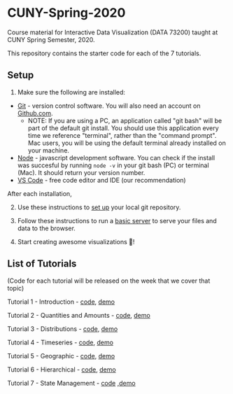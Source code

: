 # CUNY-Spring-2020

Course material for Interactive Data Visualization (DATA 73200) taught at CUNY Spring Semester, 2020.

This repository contains the starter code for each of the 7 tutorials.

## Setup

1. Make sure the following are installed:

- [Git](https://git-scm.com/book/en/v2/Getting-Started-Installing-Git) - version control software. You will also need an account on [Github.com](https://github.com/).
    - NOTE: If you are using a PC, an application called "git bash" will be part of the default git install. You should use this application every time we reference "terminal", rather than the "command prompt". Mac users, you will be using the default terminal already installed on your machine.
- [Node](https://nodejs.org/en/download/) - javascript development software. You can check if the install was succesful by running `node -v` in your git bash (PC) or terminal (Mac). It should return your version number. 
- [VS Code](https://code.visualstudio.com/) - free code editor and IDE (our recommendation)

After each installation, 

2. Use these instructions to [set up](./GIT_SETUP.md) your local git repository.

3. Follow these instructions to run a [basic server](./BASIC_SERVER.md) to serve your files and data to the browser.

4. Start creating awesome visualizations 🎉!

## List of Tutorials

(Code for each tutorial will be released on the week that we cover that topic)

Tutorial 1 - Introduction - [code](https://github.com/InteractiveDataVis/Interactive-Data-Vis-Sp2020/tree/master/tutorial1_intro), [demo](https://interactivedatavis.github.io/Interactive-Data-Vis-Sp2020/tutorial1_intro)

Tutorial 2 - Quantities and Amounts - [code](https://github.com/InteractiveDataVis/Interactive-Data-Vis-Sp2020/tree/master/tutorial2_quantities_and_amounts), [demo](https://interactivedatavis.github.io/Interactive-Data-Vis-Sp2020/tutorial2_quantities_and_amounts)

Tutorial 3 - Distributions - [code](https://github.com/InteractiveDataVis/Interactive-Data-Vis-Sp2020/tree/master/tutorial3_distributions), [demo](https://interactivedatavis.github.io/Interactive-Data-Vis-Sp2020/tutorial3_distributions)

Tutorial 4 - Timeseries - [code](https://github.com/InteractiveDataVis/Interactive-Data-Vis-Sp2020/tree/master/tutorial4_timeseries), [demo](https://interactivedatavis.github.io/Interactive-Data-Vis-Sp2020/tutorial4_timeseries)

Tutorial 5 - Geographic - [code](https://github.com/InteractiveDataVis/Interactive-Data-Vis-Sp2020/tree/master/tutorial5_geographic), [demo](https://interactivedatavis.github.io/Interactive-Data-Vis-Sp2020/tutorial5_geographic)

Tutorial 6 - Hierarchical - [code](https://github.com/InteractiveDataVis/Interactive-Data-Vis-Sp2020/tree/master/tutorial6_hierarchical), [demo](https://interactivedatavis.github.io/Interactive-Data-Vis-Sp2020/tutorial6_hierarchical)

Tutorial 7 - State Management - [code](https://github.com/InteractiveDataVis/Interactive-Data-Vis-Sp2020/tree/master/tutorial7_state_management) ,[demo](https://interactivedatavis.github.io/Interactive-Data-Vis-Sp2020/tutorial7_state_management)
